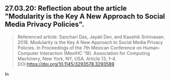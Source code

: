 ## 27.03.20: Reflection about the article "Modularity is the Key A New Approach to Social Media Privacy Policies".

> Referenced article: Sanchari Das, Jayati Dev, and Kaushik Srinivasan. 2018. Modularity is the Key A New Approach to Social Media Privacy Policies. In Proceedings of the 7th Mexican Conference on Human-Computer Interaction (MexIHC ’18). Association for Computing Machinery, New York, NY, USA, Article 13, 1–4. DOI:https://doi.org/10.1145/3293578.3293589
  
In 